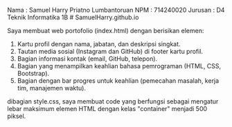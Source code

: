 Nama : Samuel Harry Priatno Lumbantoruan
NPM  : 714240020
Jurusan : D4 Teknik Informatika 1B # SamuelHarry.github.io

Saya membuat web portofolio (index.html) dengan berisikan elemen:
1. Kartu profil dengan nama, jabatan, dan deskripsi singkat.
2. Tautan media sosial (Instagram dan GitHub) di footer kartu profil.
3. Bagian informasi kontak (email, GitHub, telepon).
4. Bagian yang menampilkan keahlian bahasa pemrograman (HTML, CSS, Bootstrap).
5. Bagian dengan bar progres untuk keahlian (pemecahan masalah, kerja tim, manajemen waktu).

dibagian style.css, saya membuat code yang berfungsi sebagai mengatur lebar maksimum 
elemen HTML dengan kelas "container" menjadi 500 piksel.
